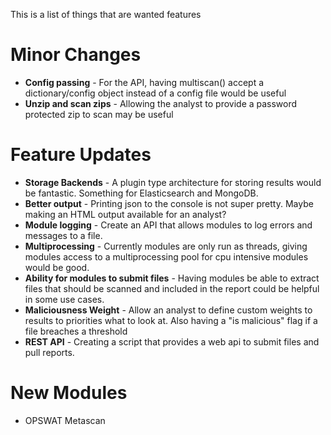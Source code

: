 This is a list of things that are wanted features

# Minor Changes #
- **Config passing** - For the API, having multiscan() accept a dictionary/config object instead of a config file would be useful
- **Unzip and scan zips** - Allowing the analyst to provide a password protected zip to scan may be useful

# Feature Updates #
- **Storage Backends** - A plugin type architecture for storing results would be fantastic. Something for Elasticsearch and MongoDB.
- **Better output** - Printing json to the console is not super pretty. Maybe making an HTML output available for an analyst?
- **Module logging** - Create an API that allows modules to log errors and messages to a file.
- **Multiprocessing** - Currently modules are only run as threads, giving modules access to a multiprocessing pool for cpu intensive modules would be good.
- **Ability for modules to submit files** - Having modules be able to extract files that should be scanned and included in the report could be helpful in some use cases.
- **Maliciousness Weight** - Allow an analyst to define custom weights to results to priorities what to look at. Also having a "is malicious" flag if a file breaches a threshold
- **REST API** - Creating a script that provides a web api to submit files and pull reports.

# New Modules #
- OPSWAT Metascan
